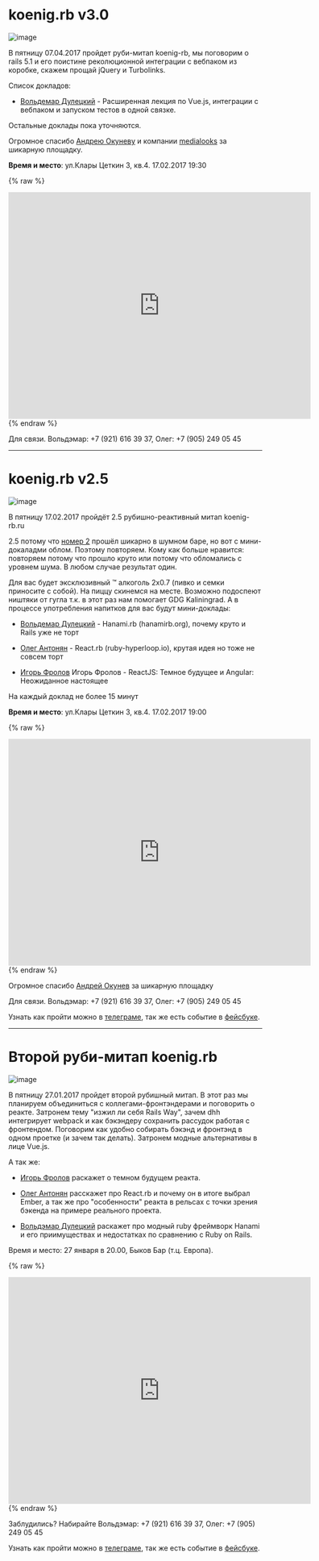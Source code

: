 # koenig.rb v3.0
![image](https://github.com/r00takaspin/koenig-rb/blob/master/bang.png?raw=true)

В пятницу 07.04.2017 пройдет руби-митап koenig-rb, мы поговорим о rails 5.1 и его поистине реколюционной интеграции с вебпаком из коробке, скажем прощай jQuery и Turbolinks.

Список докладов:

- [Вольдемар Дулецкий](https://www.facebook.com/voldemar.duletskiy) - Расширенная лекция по Vue.js, интеграции с вебпаком и запуском тестов в одной связке.

Остальные доклады пока уточняются.

Огромное спасибо [Андрею Окуневу](https://www.facebook.com/andrew.okunev.3) и компании [medialooks](https://www.medialooks.com/) за шикарную площадку.

**Время и место**: ул.Клары Цеткин 3, кв.4. 17.02.2017 19:30 

{% raw %}
<iframe src="https://www.google.com/maps/embed?pb=!1m18!1m12!1m3!1d2302.691601820321!2d20.52670901629107!3d54.750225980297266!2m3!1f0!2f0!3f0!3m2!1i1024!2i768!4f13.1!3m3!1m2!1s0x46e3158939c4f137%3A0xeead769eb640ea4c!2z0YPQuy4g0JrQu9Cw0YDRiyDQptC10YLQutC40L0sIDMsINCa0LDQu9C40L3QuNC90LPRgNCw0LQsINCa0LDQu9C40L3QuNC90LPRgNCw0LTRgdC60LDRjyDQvtCx0LsuLCAyMzYwMjk!5e0!3m2!1sru!2sru!4v1486742453962" width="600" height="450" frameborder="0" style="border:0" allowfullscreen></iframe>
{% endraw %}

Для связи. Вольдэмар: +7 (921) 616 39 37, Олег: +7 (905) 249 05 45

___


# koenig.rb v2.5

![image](https://raw.githubusercontent.com/r00takaspin/koenig-rb/master/cat.jpg)

В пятницу 17.02.2017 пройдёт 2.5 рубишно-реактивный митап koenig-rb.ru

2.5 потому что [номер 2](https://www.facebook.com/events/233467427062773/) прошёл шикарно в шумном баре, но вот с мини-докаладми облом. Поэтому повторяем. Кому как больше нравится: повторяем потому что прошло круто или потому что обломались с уровнем шума. В любом случае результат один.

Для вас будет эксклюзивный ™ алкоголь 2x0.7 (пивко и семки приносите с собой). На пиццу скинемся на месте. Возможно подоспеют ништяки от гугла т.к. в этот раз нам помогает GDG Kaliningrad. А в процессе употребления напитков для вас будут мини-доклады:


- [Вольдемар Дулецкий](https://www.facebook.com/voldemar.duletskiy) - Hanami.rb (hanamirb.org), почему круто и Rails уже не торт

- [Олег Антонян](https://www.facebook.com/profile.php?id=100005362953409) - React.rb (ruby-hyperloop.io), крутая идея но тоже не совсем торт

- [Игорь Фролов](https://www.facebook.com/igorfroloff) Игорь Фролов - ReactJS: Темное будущее и Angular: Неожиданное настоящее

На каждый доклад не более 15 минут

**Время и место**: ул.Клары Цеткин 3, кв.4. 17.02.2017 19:00 

{% raw %}
<iframe src="https://www.google.com/maps/embed?pb=!1m18!1m12!1m3!1d2302.691601820321!2d20.52670901629107!3d54.750225980297266!2m3!1f0!2f0!3f0!3m2!1i1024!2i768!4f13.1!3m3!1m2!1s0x46e3158939c4f137%3A0xeead769eb640ea4c!2z0YPQuy4g0JrQu9Cw0YDRiyDQptC10YLQutC40L0sIDMsINCa0LDQu9C40L3QuNC90LPRgNCw0LQsINCa0LDQu9C40L3QuNC90LPRgNCw0LTRgdC60LDRjyDQvtCx0LsuLCAyMzYwMjk!5e0!3m2!1sru!2sru!4v1486742453962" width="600" height="450" frameborder="0" style="border:0" allowfullscreen></iframe>
{% endraw %}

Огромное спасибо [Андрей Окунев](https://www.facebook.com/andrew.okunev.3) за шикарную площадку

Для связи. Вольдэмар: +7 (921) 616 39 37, Олег: +7 (905) 249 05 45

Узнать как пройти можно в [телеграме](https://t.me/joinchat/AAAAAAuHZyPqNuzpdE3wwQ), так же есть событие в [фейсбуке](https://www.facebook.com/events/213006635770704/).

___


# Второй руби-митап koenig.rb

![image](https://raw.githubusercontent.com/r00takaspin/koenig-rb/master/7-8CwCwC_Mk.jpg)

В пятницу 27.01.2017 пройдет второй рубишный митап. В этот раз мы планируем объединиться с коллегами-фронтэндерами и поговорить о реакте. Затронем тему "изжил ли себя Rails Way", зачем dhh интегрирует webpack и как бэкэндеру сохранить рассудок работая с фронтендом. Поговорим как удобно собирать бэкэнд и фронтэнд в одном проетке (и зачем так делать). Затронем модные альтернативы в лице Vue.js.

А так же:

- [Игорь Фролов](https://www.facebook.com/igorfroloff) раскажет о темном будущем реакта.

-  [Олег Антонян](https://www.facebook.com/profile.php?id=100005362953409) расскажет про React.rb и почему он в итоге выбрал Ember, а так же про "особенности" реакта в рельсах с точки зрения бэкенда на примере реального проекта.

-  [Вольдэмар Дулецкий](https://www.facebook.com/voldemar.duletskiy) раскажет про модный ruby фреймворк Hanami и его приимуществах и недостатках по сравнению с Ruby on Rails.

Время и место: 27 января в 20.00, Быков Бар (т.ц. Европа).

{% raw %}
<iframe src="https://www.google.com/maps/embed?pb=!1m18!1m12!1m3!1d2304.491688296194!2d20.496703715890646!3d54.71856568028939!2m3!1f0!2f0!3f0!3m2!1i1024!2i768!4f13.1!3m3!1m2!1s0x46e316022551de81%3A0xcb3dc3773bcaca9!2z0JHRi9C60L7QsiDQkdCQ0KA!5e0!3m2!1sru!2sru!4v1485284134547" width="600" height="450" frameborder="0" style="border:0" allowfullscreen></iframe>
{% endraw %}

Заблудились? Набирайте Вольдэмар: +7 (921) 616 39 37, Олег: +7 (905) 249 05 45

Узнать как пройти можно в [телеграме](https://t.me/joinchat/AAAAAAuHZyPqNuzpdE3wwQ), так же есть событие в [фейсбуке](https://www.facebook.com/events/233467427062773/).
